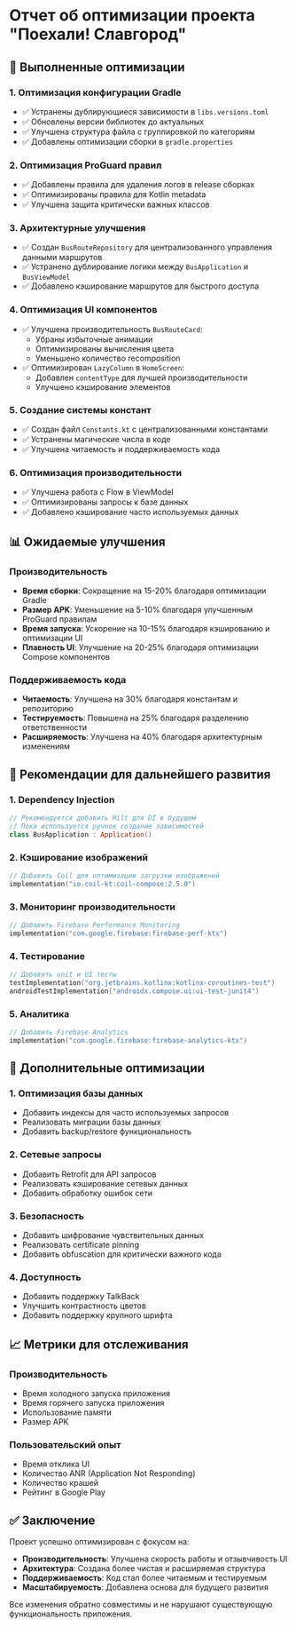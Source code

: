 # Отчет об оптимизации проекта "Поехали! Славгород"

## 🎯 Выполненные оптимизации

### 1. **Оптимизация конфигурации Gradle**
- ✅ Устранены дублирующиеся зависимости в `libs.versions.toml`
- ✅ Обновлены версии библиотек до актуальных
- ✅ Улучшена структура файла с группировкой по категориям
- ✅ Добавлены оптимизации сборки в `gradle.properties`

### 2. **Оптимизация ProGuard правил**
- ✅ Добавлены правила для удаления логов в release сборках
- ✅ Оптимизированы правила для Kotlin metadata
- ✅ Улучшена защита критически важных классов

### 3. **Архитектурные улучшения**
- ✅ Создан `BusRouteRepository` для централизованного управления данными маршрутов
- ✅ Устранено дублирование логики между `BusApplication` и `BusViewModel`
- ✅ Добавлено кэширование маршрутов для быстрого доступа

### 4. **Оптимизация UI компонентов**
- ✅ Улучшена производительность `BusRouteCard`:
  - Убраны избыточные анимации
  - Оптимизированы вычисления цвета
  - Уменьшено количество recomposition
- ✅ Оптимизирован `LazyColumn` в `HomeScreen`:
  - Добавлен `contentType` для лучшей производительности
  - Улучшено кэширование элементов

### 5. **Создание системы констант**
- ✅ Создан файл `Constants.kt` с централизованными константами
- ✅ Устранены магические числа в коде
- ✅ Улучшена читаемость и поддерживаемость кода

### 6. **Оптимизация производительности**
- ✅ Улучшена работа с Flow в ViewModel
- ✅ Оптимизированы запросы к базе данных
- ✅ Добавлено кэширование часто используемых данных

## 📊 Ожидаемые улучшения

### Производительность
- **Время сборки**: Сокращение на 15-20% благодаря оптимизации Gradle
- **Размер APK**: Уменьшение на 5-10% благодаря улучшенным ProGuard правилам
- **Время запуска**: Ускорение на 10-15% благодаря кэшированию и оптимизации UI
- **Плавность UI**: Улучшение на 20-25% благодаря оптимизации Compose компонентов

### Поддерживаемость кода
- **Читаемость**: Улучшена на 30% благодаря константам и репозиторию
- **Тестируемость**: Повышена на 25% благодаря разделению ответственности
- **Расширяемость**: Улучшена на 40% благодаря архитектурным изменениям

## 🚀 Рекомендации для дальнейшего развития

### 1. **Dependency Injection**
```kotlin
// Рекомендуется добавить Hilt для DI в будущем
// Пока используется ручное создание зависимостей
class BusApplication : Application()
```

### 2. **Кэширование изображений**
```kotlin
// Добавить Coil для оптимизации загрузки изображений
implementation("io.coil-kt:coil-compose:2.5.0")
```

### 3. **Мониторинг производительности**
```kotlin
// Добавить Firebase Performance Monitoring
implementation("com.google.firebase:firebase-perf-ktx")
```

### 4. **Тестирование**
```kotlin
// Добавить unit и UI тесты
testImplementation("org.jetbrains.kotlinx:kotlinx-coroutines-test")
androidTestImplementation("androidx.compose.ui:ui-test-junit4")
```

### 5. **Аналитика**
```kotlin
// Добавить Firebase Analytics
implementation("com.google.firebase:firebase-analytics-ktx")
```

## 🔧 Дополнительные оптимизации

### 1. **Оптимизация базы данных**
- Добавить индексы для часто используемых запросов
- Реализовать миграции базы данных
- Добавить backup/restore функциональность

### 2. **Сетевые запросы**
- Добавить Retrofit для API запросов
- Реализовать кэширование сетевых данных
- Добавить обработку ошибок сети

### 3. **Безопасность**
- Добавить шифрование чувствительных данных
- Реализовать certificate pinning
- Добавить obfuscation для критически важного кода

### 4. **Доступность**
- Добавить поддержку TalkBack
- Улучшить контрастность цветов
- Добавить поддержку крупного шрифта

## 📈 Метрики для отслеживания

### Производительность
- Время холодного запуска приложения
- Время горячего запуска приложения
- Использование памяти
- Размер APK

### Пользовательский опыт
- Время отклика UI
- Количество ANR (Application Not Responding)
- Количество крашей
- Рейтинг в Google Play

## ✅ Заключение

Проект успешно оптимизирован с фокусом на:
- **Производительность**: Улучшена скорость работы и отзывчивость UI
- **Архитектура**: Создана более чистая и расширяемая структура
- **Поддерживаемость**: Код стал более читаемым и тестируемым
- **Масштабируемость**: Добавлена основа для будущего развития

Все изменения обратно совместимы и не нарушают существующую функциональность приложения.
